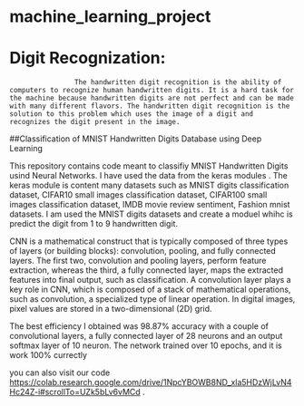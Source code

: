 # machine_learning_project
# Digit Recognization:
                    The handwritten digit recognition is the ability of computers to recognize human handwritten digits. It is a hard task for the machine because handwritten digits are not perfect and can be made with many different flavors. The handwritten digit recognition is the solution to this problem which uses the image of a digit and recognizes the digit present in the image.
                   
##Classification of MNIST Handwritten Digits Database using Deep Learning

This repository contains code meant to classifiy MNIST Handwritten Digits usind Neural Networks.
I have used the data from the keras modules . The keras module is content many datasets such as MNIST digits classification dataset,
CIFAR10 small images classification dataset, CIFAR100 small images classification dataset, IMDB movie review sentiment, Fashion mnist datasets.
I am used the MNIST digits datasets and create a moduel whihc is predict the digit from 1 to 9 handwritten digit.

CNN is a mathematical construct that is typically composed of three types of layers (or building blocks): convolution, pooling, and fully connected layers. The first two, convolution and pooling layers, perform feature extraction, whereas the third, a fully connected layer, maps the extracted features into final output, such as classification. A convolution layer plays a key role in CNN, which is composed of a stack of mathematical operations, such as convolution, a specialized type of linear operation. In digital images, pixel values are stored in a two-dimensional (2D) grid.

The best efficiency I obtained was 98.87% accuracy with a couple of convolutional layers, a fully connected layer of 28 neurons and an output softmax layer of 10 neuron. The network trained over 10 epochs, and it is work 100% currectly 

you can also visit our code https://colab.research.google.com/drive/1NpcYBOWB8ND_xla5HDzWjLvN4Hc24Z-i#scrollTo=UZk5bLv6vMCd .

